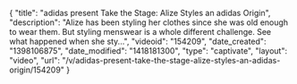 {
    "title": "adidas present Take the Stage: Alize Styles an adidas Origin",
    "description": "Alize has been styling her clothes since she was old enough to wear them. But styling menswear is a whole different challenge. See what happened when she sty...",
    "videoid": "154209",
    "date_created": "1398106875",
    "date_modified": "1418181300",
    "type": "captivate",
    "layout": "video",
    "url": "\/v\/adidas-present-take-the-stage-alize-styles-an-adidas-origin\/154209"
}